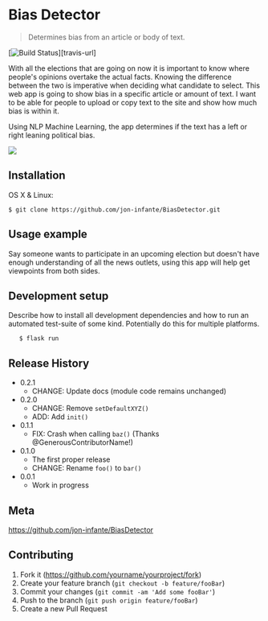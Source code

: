 # Bias Detector
> Determines bias from an article or body of text.


[![Build Status][travis-image]][travis-url]

With all the elections that are going on now it is important to know where people's opinions overtake the actual facts. Knowing the difference between the two is imperative when deciding what candidate to select. This web app is going to show bias in a specific article or amount of text. I want to be able for people to upload or copy text to the site and show how much bias is within it. 

Using NLP Machine Learning, the app determines if the text has a left or right leaning political bias.

![](header.png)

## Installation

OS X & Linux:

```$ git clone https://github.com/jon-infante/BiasDetector.git```

## Usage example

Say someone wants to participate in an upcoming election but doesn't have enough understanding of all the news outlets, using this app will help get viewpoints from both sides.


## Development setup

Describe how to install all development dependencies and how to run an automated test-suite of some kind. Potentially do this for multiple platforms.


```$ pip freeze > requirements.txt
   $ flask run
```

## Release History

* 0.2.1
    * CHANGE: Update docs (module code remains unchanged)
* 0.2.0
    * CHANGE: Remove `setDefaultXYZ()`
    * ADD: Add `init()`
* 0.1.1
    * FIX: Crash when calling `baz()` (Thanks @GenerousContributorName!)
* 0.1.0
    * The first proper release
    * CHANGE: Rename `foo()` to `bar()`
* 0.0.1
    * Work in progress

## Meta

https://github.com/jon-infante/BiasDetector

## Contributing

1. Fork it (<https://github.com/yourname/yourproject/fork>)
2. Create your feature branch (`git checkout -b feature/fooBar`)
3. Commit your changes (`git commit -am 'Add some fooBar'`)
4. Push to the branch (`git push origin feature/fooBar`)
5. Create a new Pull Request

<!-- Markdown link & img dfn's -->
[npm-image]: https://img.shields.io/npm/v/datadog-metrics.svg?style=flat-square
[npm-url]: https://npmjs.org/package/datadog-metrics
[npm-downloads]: https://img.shields.io/npm/dm/datadog-metrics.svg?style=flat-square
[travis-image]: https://img.shields.io/travis/dbader/node-datadog-metrics/master.svg?style=flat-square
